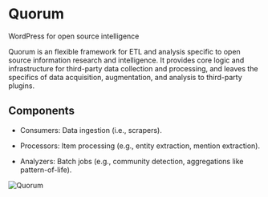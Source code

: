 # Quorum
WordPress for open source intelligence

Quorum is an flexible framework for ETL and analysis specific to open source
information research and intelligence. It provides core logic and
infrastructure for third-party data collection and processing, and leaves the
specifics of data acquisition, augmentation, and analysis to third-party
plugins. 

## Components
* Consumers: Data ingestion (i.e., scrapers).

* Processors: Item processing (e.g., entity extraction, mention extraction).

* Analyzers: Batch jobs (e.g., community detection, aggregations like pattern-of-life).

![Quorum](quorum.png)



